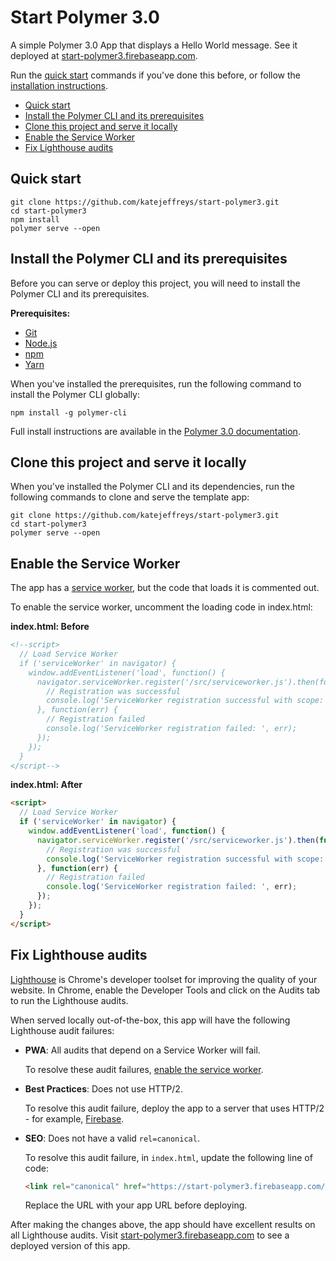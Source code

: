 # Start Polymer 3.0 

A simple Polymer 3.0 App that displays a Hello World message. See it deployed at [start-polymer3.firebaseapp.com](https://start-polymer3.firebaseapp.com).

Run the [quick start](#quickstart) commands if you've done this before, or follow the [installation instructions](#install).

* [Quick start](#quickstart)
* [Install the Polymer CLI and its prerequisites](#install)
* [Clone this project and serve it locally](#clone)
* [Enable the Service Worker](#serviceworker)
* [Fix Lighthouse audits](#lighthouse)

<a name="quickstart"></a>

## Quick start

```
git clone https://github.com/katejeffreys/start-polymer3.git
cd start-polymer3
npm install
polymer serve --open
```

<a name="install"></a>

## Install the Polymer CLI and its prerequisites 

Before you can serve or deploy this project, you will need to install the Polymer CLI
and its prerequisites.

**Prerequisites:**

* [Git](https://git-scm.com/download/)
* [Node.js](https://nodejs.org/en/)
* [npm](https://www.npmjs.com/)
* [Yarn](https://yarnpkg.com/en/)

When you've installed the prerequisites, run the following command to install the Polymer CLI globally:

```
npm install -g polymer-cli
```

Full install instructions are available in the [Polymer 3.0 documentation](https://www.polymer-project.org/3.0/start/install-3-0).

<a name="clone"></a>

## Clone this project and serve it locally 

When you've installed the Polymer CLI and its dependencies, run the following commands to clone and serve the template app:

```
git clone https://github.com/katejeffreys/start-polymer3.git
cd start-polymer3
polymer serve --open
```

<a name="serviceworker"></a>

## Enable the Service Worker 

The app has a [service worker](https://developers.google.com/web/fundamentals/primers/service-workers/), but the code that loads it is commented out. 

To enable the service worker, uncomment the loading code in index.html:

**index.html: Before**
```html
<!--script>
  // Load Service Worker
  if ('serviceWorker' in navigator) {
    window.addEventListener('load', function() {
      navigator.serviceWorker.register('/src/serviceworker.js').then(function(registration) {
        // Registration was successful
        console.log('ServiceWorker registration successful with scope: ', registration.scope);
      }, function(err) {
        // Registration failed
        console.log('ServiceWorker registration failed: ', err);
      });
    });
  }
</script-->
```

**index.html: After**
```html
<script>
  // Load Service Worker
  if ('serviceWorker' in navigator) {
    window.addEventListener('load', function() {
      navigator.serviceWorker.register('/src/serviceworker.js').then(function(registration) {
        // Registration was successful
        console.log('ServiceWorker registration successful with scope: ', registration.scope);
      }, function(err) {
        // Registration failed
        console.log('ServiceWorker registration failed: ', err);
      });
    });
  }
</script>
```

## Fix Lighthouse audits

[Lighthouse](https://developers.google.com/web/tools/lighthouse/) is Chrome's developer toolset for improving the quality of your website. In Chrome, enable the Developer Tools and click on the Audits tab to run the Lighthouse audits.

When served locally out-of-the-box, this app will have the following Lighthouse audit failures:

* **PWA**: All audits that depend on a Service Worker will fail. 
  
  To resolve these audit failures, [enable the service worker](#serviceworker).

* **Best Practices**: Does not use HTTP/2. 
  
  To resolve this audit failure, deploy the app to a server that uses HTTP/2 - for example, [Firebase](https://firebase.google.com/).

* **SEO**: Does not have a valid `rel=canonical`. 
  
  To resolve this audit failure, in `index.html`, update the following line of code:
  
  ```html
  <link rel="canonical" href="https://start-polymer3.firebaseapp.com/" />
  ```
  
  Replace the URL with your app URL before deploying.

After making the changes above, the app should have excellent results on all Lighthouse audits. Visit [start-polymer3.firebaseapp.com](https://start-polymer3.firebaseapp.com) to see a deployed version of this app.